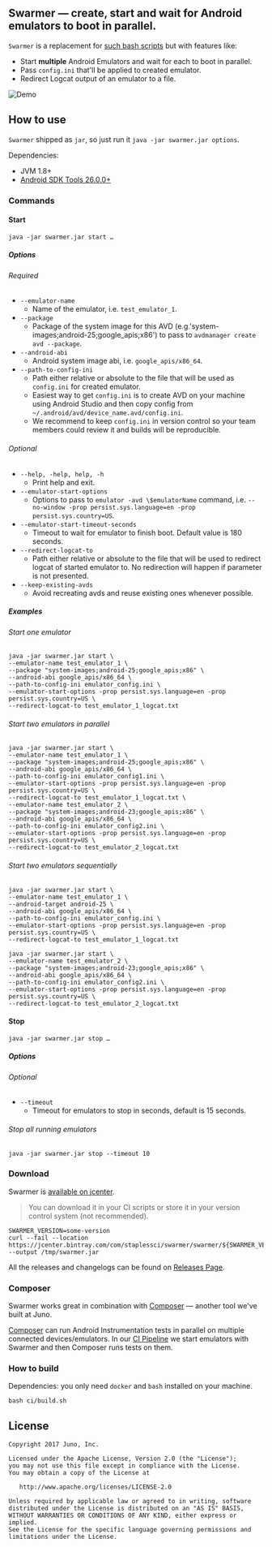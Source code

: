 ## Swarmer — create, start and wait for Android emulators to boot in parallel.

`Swarmer` is a replacement for [such bash scripts](https://github.com/travis-ci/travis-cookbooks/blob/master/community-cookbooks/android-sdk/files/default/android-wait-for-emulator) but with features like:

* Start **multiple** Android Emulators and wait for each to boot in parallel.
* Pass `config.ini` that'll be applied to created emulator.
* Redirect Logcat output of an emulator to a file.

![Demo](swarmer/swarmer.gif)

## How to use

`Swarmer` shipped as `jar`, so just run it `java -jar swarmer.jar options`.

Dependencies:

* JVM 1.8+
* [Android SDK Tools 26.0.0+](https://developer.android.com/studio/releases/sdk-tools.html)

### Commands

#### Start

```console
java -jar swarmer.jar start …
```

##### Options

###### Required

* `--emulator-name`
  * Name of the emulator, i.e. `test_emulator_1`.
* `--package`
  * Package of the system image for this AVD (e.g.'system-images;android-25;google_apis;x86') to pass to `avdmanager create avd --package`.
* `--android-abi`
  * Android system image abi, i.e. `google_apis/x86_64`.
* `--path-to-config-ini`
  * Path either relative or absolute to the file that will be used as `config.ini` for created emulator.
  * Easiest way to get `config.ini` is to create AVD on your machine using Android Studio and then copy config from `~/.android/avd/device_name.avd/config.ini`.
  * We recommend to keep `config.ini` in version control so your team members could review it and builds will be reproducible.

###### Optional

* `--help, -help, help, -h`
  * Print help and exit.
* `--emulator-start-options`
  * Options to pass to `emulator -avd \$emulatorName` command, i.e. `--no-window -prop persist.sys.language=en -prop persist.sys.country=US`.
* `--emulator-start-timeout-seconds`
  * Timeout to wait for emulator to finish boot. Default value is 180 seconds.
* `--redirect-logcat-to`
  * Path either relative or absolute to the file that will be used to redirect logcat of started emulator to. No redirection will happen if parameter is not presented.
* `--keep-existing-avds`
  * Avoid recreating avds and reuse existing ones whenever possible.

##### Examples

###### Start one emulator

```console
java -jar swarmer.jar start \
--emulator-name test_emulator_1 \
--package "system-images;android-25;google_apis;x86" \
--android-abi google_apis/x86_64 \
--path-to-config-ini emulator_config.ini \
--emulator-start-options -prop persist.sys.language=en -prop persist.sys.country=US \
--redirect-logcat-to test_emulator_1_logcat.txt
```

###### Start two emulators in parallel

```console
java -jar swarmer.jar start \
--emulator-name test_emulator_1 \
--package "system-images;android-25;google_apis;x86" \
--android-abi google_apis/x86_64 \
--path-to-config-ini emulator_config1.ini \
--emulator-start-options -prop persist.sys.language=en -prop persist.sys.country=US \
--redirect-logcat-to test_emulator_1_logcat.txt \
--emulator-name test_emulator_2 \
--package "system-images;android-23;google_apis;x86" \
--android-abi google_apis/x86_64 \
--path-to-config-ini emulator_config2.ini \
--emulator-start-options -prop persist.sys.language=en -prop persist.sys.country=US \
--redirect-logcat-to test_emulator_2_logcat.txt
```

###### Start two emulators sequentially

```console
java -jar swarmer.jar start \
--emulator-name test_emulator_1 \
--android-target android-25 \
--android-abi google_apis/x86_64 \
--path-to-config-ini emulator_config.ini \
--emulator-start-options -prop persist.sys.language=en -prop persist.sys.country=US \
--redirect-logcat-to test_emulator_1_logcat.txt

java -jar swarmer.jar start \
--emulator-name test_emulator_2 \
--package "system-images;android-23;google_apis;x86" \
--android-abi google_apis/x86_64 \
--path-to-config-ini emulator_config2.ini \
--emulator-start-options -prop persist.sys.language=en -prop persist.sys.country=US \
--redirect-logcat-to test_emulator_2_logcat.txt
```

#### Stop

```console
java -jar swarmer.jar stop …
```

##### Options

###### Optional

* `--timeout`
  * Timeout for emulators to stop in seconds, default is 15 seconds.

###### Stop all running emulators

```console
java -jar swarmer.jar stop --timeout 10
```

### Download

Swarmer is [available on jcenter](https://jcenter.bintray.com/com/staplessci/swarmer).

>You can download it in your CI scripts or store it in your version control system (not recommended).

```console
SWARMER_VERSION=some-version
curl --fail --location https://jcenter.bintray.com/com/staplessci/swarmer/swarmer/${SWARMER_VERSION}/swarmer-${SWARMER_VERSION}.jar --output /tmp/swarmer.jar
```

All the releases and changelogs can be found on [Releases Page](https://github.com/StaplesSCI/swarmer/releases).

### Composer

Swarmer works great in combination with [Composer][composer] — another tool we've built at Juno.

[Composer][composer] can run Android Instrumentation tests in parallel on multiple connected devices/emulators. In our [CI Pipeline][ci pipeline] we start emulators with Swarmer and then Composer runs tests on them.

### How to build

Dependencies: you only need `docker` and `bash` installed on your machine.

```console
bash ci/build.sh
```

## License

```
Copyright 2017 Juno, Inc.

Licensed under the Apache License, Version 2.0 (the "License");
you may not use this file except in compliance with the License.
You may obtain a copy of the License at

   http://www.apache.org/licenses/LICENSE-2.0

Unless required by applicable law or agreed to in writing, software
distributed under the License is distributed on an "AS IS" BASIS,
WITHOUT WARRANTIES OR CONDITIONS OF ANY KIND, either express or implied.
See the License for the specific language governing permissions and
limitations under the License.
```

[composer]: https://github.com/gojuno/composer
[ci pipeline]: https://github.com/gojuno/engineering/tree/master/articles/ci_pipeline_and_custom_tools_of_android_projects
